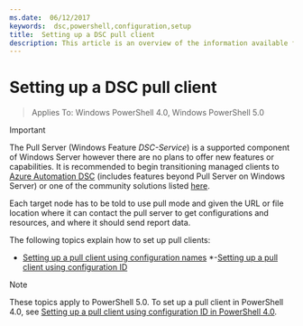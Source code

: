```yaml
---
ms.date:  06/12/2017
keywords:  dsc,powershell,configuration,setup
title:  Setting up a DSC pull client
description: This article is an overview of the information available for setting up the DSC pull client.
---
```

# Setting up a DSC pull client

> Applies To: Windows PowerShell 4.0, Windows PowerShell 5.0

> [!IMPORTANT]
> The Pull Server (Windows Feature *DSC-Service*) is a supported component of Windows Server however
> there are no plans to offer new features or capabilities. It is recommended to begin transitioning
> managed clients to [Azure Automation DSC](/azure/automation/automation-dsc-getting-started)
> (includes features beyond Pull Server on Windows Server) or one of the community solutions listed
> [here](pullserver.md#community-solutions-for-pull-service).

Each target node has to be told to use pull mode and given the URL or file location where it can
contact the pull server to get configurations and resources, and where it should send report data.

The following topics explain how to set up pull clients:

- [Setting up a pull client using configuration names](pullClientConfigNames.md)
*-[Setting up a pull client using configuration ID](pullClientConfigID.md)

> [!NOTE]
> These topics apply to PowerShell 5.0. To set up a pull client in PowerShell 4.0, see
> [Setting up a pull client using configuration ID in PowerShell 4.0](pullClientConfigID4.md).
